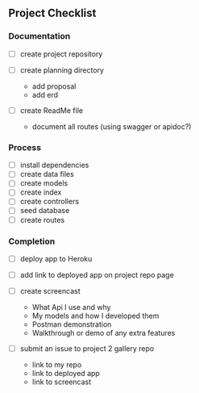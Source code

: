 ## Project Checklist

### Documentation

- [ ] create project repository
- [ ] create planning directory

  - add proposal
  - add erd

- [ ] create ReadMe file

  - document all routes (using swagger or apidoc?)

### Process

- [ ] install dependencies
- [ ] create data files
- [ ] create models
- [ ] create index
- [ ] create controllers
- [ ] seed database
- [ ] create routes

### Completion

- [ ] deploy app to Heroku
- [ ] add link to deployed app on project repo page
- [ ] create screencast

  - What Api I use and why
  - My models and how I developed them
  - Postman demonstration
  - Walkthrough or demo of any extra features

- [ ] submit an issue to project 2 gallery repo
  - link to my repo
  - link to deployed app
  - link to screencast
